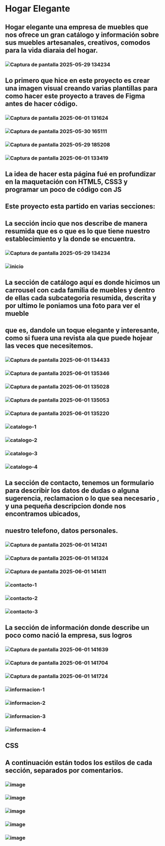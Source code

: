 # Hogar Elegante
## Hogar elegante una empresa de muebles que nos ofrece un gran catálogo y información sobre sus muebles artesanales, creativos, comodos para la vida diaraia del hogar.
### ![Captura de pantalla 2025-05-29 134234](https://github.com/user-attachments/assets/9b9c5a5c-f34b-4798-bd84-50a81238a6da)

## Lo primero que hice en este proyecto es crear una imagen visual creando varias plantillas para como hacer este proyecto a traves de Figma antes de hacer código.
### ![Captura de pantalla 2025-06-01 131624](https://github.com/user-attachments/assets/5ef2c7d5-ba9e-4078-ac87-784b132d4094)
### ![Captura de pantalla 2025-05-30 165111](https://github.com/user-attachments/assets/533816bf-5bef-4519-931e-d20bd0b07361)
### ![Captura de pantalla 2025-05-29 185208](https://github.com/user-attachments/assets/a6702aee-1337-4503-83bd-a770f1f835b1)
### ![Captura de pantalla 2025-06-01 133419](https://github.com/user-attachments/assets/aaf5ed44-a56e-4a4e-b851-1c198202122c)

## La idea de hacer esta página fué en profundizar en la maquetación con HTML5, CSS3 y programar un poco de código con JS

## Este proyecto esta partido en varias secciones:
## La sección incio que nos describe de manera resumida que es o que es lo que tiene nuestro establecimiento y la donde se encuentra.
### ![Captura de pantalla 2025-05-29 134234](https://github.com/user-attachments/assets/9107e522-0d9f-4d25-b26a-2f89b2a9d784)
### ![inicio](https://github.com/user-attachments/assets/18aec572-ca5a-4992-91cb-4d1f3412be29)

## La sección de catálogo aquí es donde hicimos un carrousel con cada familia de muebles y dentro de ellas cada subcategoria resumida, descrita y por ultimo le poniamos una foto para ver el mueble
## que es, dandole un toque elegante y interesante, como si fuera una revista ala que puede hojear las veces que necesitemos.

### ![Captura de pantalla 2025-06-01 134433](https://github.com/user-attachments/assets/48b5dd47-841b-4ba3-93b0-c77fd1ba7958)

### ![Captura de pantalla 2025-06-01 135346](https://github.com/user-attachments/assets/647756cf-c662-41bc-b8ed-7ff6b03dd9e5)
### ![Captura de pantalla 2025-06-01 135028](https://github.com/user-attachments/assets/30d322dd-2bf9-4daf-8415-5eb85ec64539)
### ![Captura de pantalla 2025-06-01 135053](https://github.com/user-attachments/assets/59f1a270-6cae-4ace-850c-1c5b16b48cbf)
### ![Captura de pantalla 2025-06-01 135220](https://github.com/user-attachments/assets/59b76287-da2e-4b2f-9e56-88d978cd6877)

### ![catalogo-1](https://github.com/user-attachments/assets/72603391-ac94-4615-b189-60be3d2a70f1)
### ![catalogo-2](https://github.com/user-attachments/assets/220d0fc2-d21b-42c1-a633-de28ebff783b)
### ![catalogo-3](https://github.com/user-attachments/assets/85c80f14-772b-4631-8567-acb72298791e)
### ![catalogo-4](https://github.com/user-attachments/assets/5c3de47b-bbbe-476b-8a4b-aa4408e8c142)

## La sección de contacto, tenemos un formulario para describir los datos de dudas o alguna sugerencia, reclamacion o lo que sea necesario , y una pequeña descripcion donde  nos encontramos ubicados,
## nuestro telefono, datos personales.
### ![Captura de pantalla 2025-06-01 141241](https://github.com/user-attachments/assets/0bb5ed9d-f253-407e-95eb-f2f043196832)
### ![Captura de pantalla 2025-06-01 141324](https://github.com/user-attachments/assets/35586068-542d-4d44-95f4-0154f0459d7c)
### ![Captura de pantalla 2025-06-01 141411](https://github.com/user-attachments/assets/45f03012-f090-4aac-82b6-a46c2e847d61)

### ![contacto-1](https://github.com/user-attachments/assets/8127ec45-b6f2-4697-b60d-c4e763afde22)
### ![contacto-2](https://github.com/user-attachments/assets/9abac310-5c5b-45a7-ae8d-2bf7733f2c0d)
### ![contacto-3](https://github.com/user-attachments/assets/a8424aad-f98a-4ec0-a6a0-58933c720d5c)


## La sección de información donde describe un poco como nació la empresa, sus logros
### ![Captura de pantalla 2025-06-01 141639](https://github.com/user-attachments/assets/d1fb4282-76dd-4d2b-bfc9-b8393fe00b00)
### ![Captura de pantalla 2025-06-01 141704](https://github.com/user-attachments/assets/2ccbed8b-8b42-4ae5-9733-0c15e827d0f7)
### ![Captura de pantalla 2025-06-01 141724](https://github.com/user-attachments/assets/c6968355-87ab-4ff5-ae92-921c23e1234f)

### ![informacion-1](https://github.com/user-attachments/assets/d7299948-2632-4d86-a941-7dca60ce5c24)
### ![informacion-2](https://github.com/user-attachments/assets/a2cb8ff8-cdbf-43da-b5ec-85e8efa58c95)
### ![informacion-3](https://github.com/user-attachments/assets/97ae237b-46c2-49aa-8357-90a1f184f7fc)
### ![informacion-4](https://github.com/user-attachments/assets/cb225ed1-f27c-477a-85c7-950ee6082fc7)

## CSS
## A continuación están todos los estilos de cada sección, separados por comentarios.
### ![image](https://github.com/user-attachments/assets/d83cbbf7-0b4f-4ad7-b465-4c783d3c6033)
### ![image](https://github.com/user-attachments/assets/044055b4-20a1-450e-954b-4a526b7287b7)
### ![image](https://github.com/user-attachments/assets/4198aceb-764b-4aec-b118-1db9f9f5f156)
### ![image](https://github.com/user-attachments/assets/7b09968a-ea03-478e-90fd-c73f2fb023e5)
### ![image](https://github.com/user-attachments/assets/8371a7e6-19f6-4077-ac01-79407e3dd16c)

